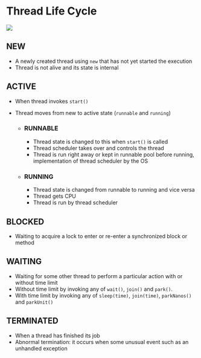 # Thread Life Cycle

![](C:\Users\benneth.yankey\Desktop\Workspace\java\concurrency-lessons\src\main\resources\thread_life_cycle.png)

## NEW

- A newly created thread using `new` that has not yet started the execution
- Thread is not alive and its state is internal

## ACTIVE

- When thread invokes `start()`
- Thread moves from new to active state (`runnable` and `running`)

    - ### RUNNABLE

        - Thread state is changed to this when `start()` is called
        - Thread scheduler takes over and controls the thread
        - Thread is run right away or kept in runnable pool before running,
          implementation of thread scheduler by the OS

    - ### RUNNING

        - Thread state is changed from runnable to running and vice versa
        - Thread gets CPU
        - Thread is run by thread scheduler

## BLOCKED

- Waiting to acquire a lock to enter or re-enter a synchronized block or method

## WAITING

- Waiting for some other thread to perform a particular action with or without time limit
- Without time limit by invoking any of `wait()`, `join()` and `park()`.
- With time limit by invoking any of `sleep(time)`, `join(time)`, `parkNanos()` and `parkUnit()`

## TERMINATED

- When a thread has finished its job
- Abnormal termination: it occurs when some unusual event such as an unhandled exception
